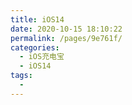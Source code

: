 ```yaml
---
title: iOS14
date: 2020-10-15 18:10:22
permalink: /pages/9e761f/
categories:
  - iOS充电宝
  - iOS14
tags:
  - 
---
```


